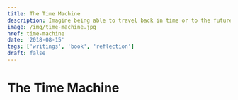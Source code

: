 ```yaml
---
title: The Time Machine
description: Imagine being able to travel back in time or to the future. Simple turn the knob to the desired date and press "Go". No more worrying about lost keys or forgotten headphones with this simple yet affordable solution.
image: /img/time-machine.jpg
href: time-machine
date: '2018-08-15'
tags: ['writings', 'book', 'reflection']
draft: false
---
```


# The Time Machine
